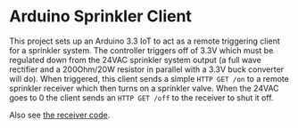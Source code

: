 # Arduino Sprinkler Client

This project sets up an Arduino 3.3 IoT to act as a remote triggering client for a sprinkler system. The controller triggers off of 3.3V which must be regulated down from the 24VAC sprinkler system output (a full wave rectifier and a 200Ohm/20W resistor in parallel with a 3.3V buck converter will do). When triggered, this client sends a simple `HTTP GET /on` to a remote sprinkler receiver which then turns on a sprinkler valve. When the 24VAC goes to 0 the client sends an `HTTP GET /off` to the receiver to shut it off. 

Also see [the receiver code](https://github.com/alexbr/adafruit-sprinkler-receiver). 
